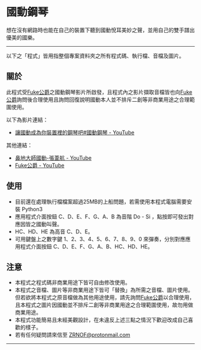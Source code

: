 # 國動鋼琴

想在沒有網路時也能在自己的裝置下聽到國動悅耳美妙之聲，並用自己的雙手譜出優美的國樂。

---

以下之「程式」皆用指整個專案資料夾之所有程式碼、執行檔、音檔及圖片。

## 關於

此程式受[Fuke公爵](https://www.youtube.com/channel/UCypX-oXfJgIYyuzjVdk0Gpg)之國動鋼琴影片所啟發，且程式內之影片擷取音檔皆也向[Fuke公爵](https://www.youtube.com/channel/UCypX-oXfJgIYyuzjVdk0Gpg)詢問後合理使用且詢問回復說明國動本人並不排斥二創等非商業用途之合理範圍使用。

以下為影片連結：
* [讓國動成為你裝置裡的鋼琴吧#國動鋼琴 - YouTube](https://www.youtube.com/watch?v=vx8Uq9x5HUA&t=6s)

其他連結：
* [鼻地大師國動-張葦航 - YouTube](https://www.youtube.com/channel/UCzJ_FzSb4feYyQEUDoVktUQ)
* [Fuke公爵 - YouTube](https://www.youtube.com/channel/UCypX-oXfJgIYyuzjVdk0Gpg)

## 使用

* 目前還在處理執行檔檔案超過25MB的上船問題，若需使用本程式電腦需要安裝 Python3 
* 應用程式介面按鈕 C、D、E、F、G、A、B 為音階 Do - Si ，點按即可發出對應因皆之國動叫聲。
* HC、HD、HE 為高音 C、D、E。
* 可用鍵盤上之數字鍵 1、2、3、4、5、6、7、8、9、0 來彈奏，分別對應應用程式介面按鈕 C、D、E、F、G、A、B、HC、HD、HE。

## 注意

* 本程式之程式碼非商業用途下皆可自由修改使用。
* 本程式之音檔、圖片等非商業用途下皆可「替換」為所需之音檔、圖片使用。但若欲將本程式之原音檔做為其他用途使用，請先詢問[Fuke公爵](https://www.youtube.com/channel/UCypX-oXfJgIYyuzjVdk0Gpg)以合理使用，且本程式之圖片因國動並不排斥二創等非商業用途之合理範圍使用，故勿用做商業用途。
* 本程式功能簡易且未經美觀設計，在未違反上述三點之情況下歡迎改成自己喜歡的樣子。
* 若有任何疑問請來信至 ZRNOF@protonmail.com

---

